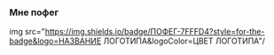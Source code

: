 ### Мне пофег

img src="https://img.shields.io/badge/ПОФЕГ-7FFFD4?style=for-the-badge&logo=НАЗВАНИЕ ЛОГОТИПА&logoColor=ЦВЕТ ЛОГОТИПА"/
